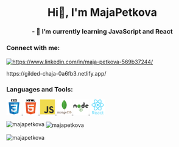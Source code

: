 <h1 align="center">Hi👋, I'm MajaPetkova</h1>
<h3 align=" center">- 🌱 I’m currently learning JavaScript and React </h3>

<h3 align="left">Connect with me:</h3>
<p align="left">
<a href="https://www.linkedin.com/in/maja-petkova-569b37244/" target="blank"><img align="center" src="https://raw.githubusercontent.com/rahuldkjain/github-profile-readme-generator/master/src/images/icons/Social/linked-in-alt.svg" alt="https://www.linkedin.com/in/maja-petkova-569b37244/" height="30" width="40" /></a>
</p>
<p>https://gilded-chaja-0a6fb3.netlify.app/</p>
<h3 align="left">Languages and Tools:</h3>
<p align="left"> <a href="https://www.w3schools.com/css/" target="_blank" rel="noreferrer"> <img src="https://raw.githubusercontent.com/devicons/devicon/master/icons/css3/css3-original-wordmark.svg" alt="css3" width="40" height="40"/> </a> <a href="https://www.w3.org/html/" target="_blank" rel="noreferrer"> <img src="https://raw.githubusercontent.com/devicons/devicon/master/icons/html5/html5-original-wordmark.svg" alt="html5" width="40" height="40"/> </a> <a href="https://developer.mozilla.org/en-US/docs/Web/JavaScript" target="_blank" rel="noreferrer"> <img src="https://raw.githubusercontent.com/devicons/devicon/master/icons/javascript/javascript-original.svg" alt="javascript" width="40" height="40"/> </a> <a href="https://www.mongodb.com/" target="_blank" rel="noreferrer"> <img src="https://raw.githubusercontent.com/devicons/devicon/master/icons/mongodb/mongodb-original-wordmark.svg" alt="mongodb" width="40" height="40"/> </a> <a href="https://nodejs.org" target="_blank" rel="noreferrer"> <img src="https://raw.githubusercontent.com/devicons/devicon/master/icons/nodejs/nodejs-original-wordmark.svg" alt="nodejs" width="40" height="40"/> </a> <a href="https://reactjs.org/" target="_blank" rel="noreferrer"> <img src="https://raw.githubusercontent.com/devicons/devicon/master/icons/react/react-original-wordmark.svg" alt="react" width="40" height="40"/> </a> </p>

<p><img align="left" src="https://github-readme-stats.vercel.app/api/top-langs?username=majapetkova&show_icons=true&locale=en&layout=compact" alt="majapetkova" /></p>

<p>&nbsp;<img align="center" src="https://github-readme-stats.vercel.app/api?username=majapetkova&show_icons=true&locale=en" alt="majapetkova" /></p>

<p><img align="center" src="https://github-readme-streak-stats.herokuapp.com/?user=majapetkova&" alt="majapetkova" /></p>


